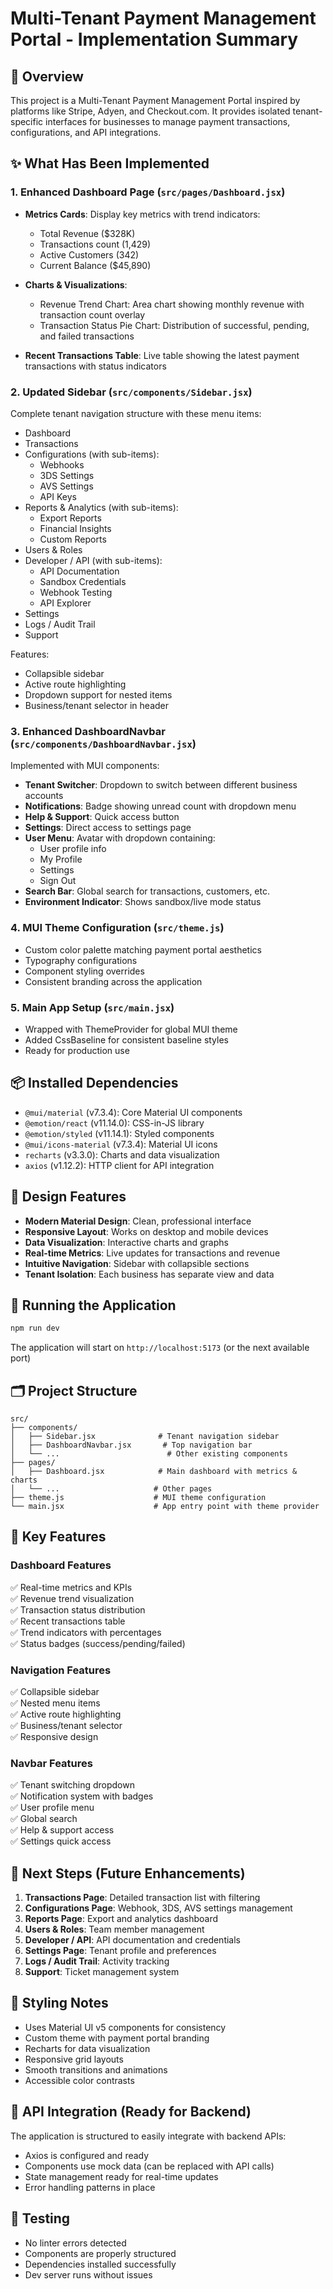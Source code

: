 # Multi-Tenant Payment Management Portal - Implementation Summary

## 🎯 Overview
This project is a Multi-Tenant Payment Management Portal inspired by platforms like Stripe, Adyen, and Checkout.com. It provides isolated tenant-specific interfaces for businesses to manage payment transactions, configurations, and API integrations.

## ✨ What Has Been Implemented

### 1. Enhanced Dashboard Page (`src/pages/Dashboard.jsx`)
- **Metrics Cards**: Display key metrics with trend indicators:
  - Total Revenue ($328K)
  - Transactions count (1,429)
  - Active Customers (342)
  - Current Balance ($45,890)
  
- **Charts & Visualizations**:
  - Revenue Trend Chart: Area chart showing monthly revenue with transaction count overlay
  - Transaction Status Pie Chart: Distribution of successful, pending, and failed transactions
  
- **Recent Transactions Table**: Live table showing the latest payment transactions with status indicators

### 2. Updated Sidebar (`src/components/Sidebar.jsx`)
Complete tenant navigation structure with these menu items:
- Dashboard
- Transactions
- Configurations (with sub-items):
  - Webhooks
  - 3DS Settings
  - AVS Settings
  - API Keys
- Reports & Analytics (with sub-items):
  - Export Reports
  - Financial Insights
  - Custom Reports
- Users & Roles
- Developer / API (with sub-items):
  - API Documentation
  - Sandbox Credentials
  - Webhook Testing
  - API Explorer
- Settings
- Logs / Audit Trail
- Support

Features:
- Collapsible sidebar
- Active route highlighting
- Dropdown support for nested items
- Business/tenant selector in header

### 3. Enhanced DashboardNavbar (`src/components/DashboardNavbar.jsx`)
Implemented with MUI components:
- **Tenant Switcher**: Dropdown to switch between different business accounts
- **Notifications**: Badge showing unread count with dropdown menu
- **Help & Support**: Quick access button
- **Settings**: Direct access to settings page
- **User Menu**: Avatar with dropdown containing:
  - User profile info
  - My Profile
  - Settings
  - Sign Out
- **Search Bar**: Global search for transactions, customers, etc.
- **Environment Indicator**: Shows sandbox/live mode status

### 4. MUI Theme Configuration (`src/theme.js`)
- Custom color palette matching payment portal aesthetics
- Typography configurations
- Component styling overrides
- Consistent branding across the application

### 5. Main App Setup (`src/main.jsx`)
- Wrapped with ThemeProvider for global MUI theme
- Added CssBaseline for consistent baseline styles
- Ready for production use

## 📦 Installed Dependencies
- `@mui/material` (v7.3.4): Core Material UI components
- `@emotion/react` (v11.14.0): CSS-in-JS library
- `@emotion/styled` (v11.14.1): Styled components
- `@mui/icons-material` (v7.3.4): Material UI icons
- `recharts` (v3.3.0): Charts and data visualization
- `axios` (v1.12.2): HTTP client for API integration

## 🎨 Design Features
- **Modern Material Design**: Clean, professional interface
- **Responsive Layout**: Works on desktop and mobile devices
- **Data Visualization**: Interactive charts and graphs
- **Real-time Metrics**: Live updates for transactions and revenue
- **Intuitive Navigation**: Sidebar with collapsible sections
- **Tenant Isolation**: Each business has separate view and data

## 🚀 Running the Application
```bash
npm run dev
```
The application will start on `http://localhost:5173` (or the next available port)

## 🗂️ Project Structure
```
src/
├── components/
│   ├── Sidebar.jsx              # Tenant navigation sidebar
│   ├── DashboardNavbar.jsx       # Top navigation bar
│   └── ...                        # Other existing components
├── pages/
│   ├── Dashboard.jsx            # Main dashboard with metrics & charts
│   └── ...                     # Other pages
├── theme.js                    # MUI theme configuration
└── main.jsx                    # App entry point with theme provider
```

## 🎯 Key Features

### Dashboard Features
✅ Real-time metrics and KPIs  
✅ Revenue trend visualization  
✅ Transaction status distribution  
✅ Recent transactions table  
✅ Trend indicators with percentages  
✅ Status badges (success/pending/failed)  

### Navigation Features
✅ Collapsible sidebar  
✅ Nested menu items  
✅ Active route highlighting  
✅ Business/tenant selector  
✅ Responsive design  

### Navbar Features
✅ Tenant switching dropdown  
✅ Notification system with badges  
✅ User profile menu  
✅ Global search  
✅ Help & support access  
✅ Settings quick access  

## 🔄 Next Steps (Future Enhancements)
1. **Transactions Page**: Detailed transaction list with filtering
2. **Configurations Page**: Webhook, 3DS, AVS settings management
3. **Reports Page**: Export and analytics dashboard
4. **Users & Roles**: Team member management
5. **Developer / API**: API documentation and credentials
6. **Settings Page**: Tenant profile and preferences
7. **Logs / Audit Trail**: Activity tracking
8. **Support**: Ticket management system

## 🎨 Styling Notes
- Uses Material UI v5 components for consistency
- Custom theme with payment portal branding
- Recharts for data visualization
- Responsive grid layouts
- Smooth transitions and animations
- Accessible color contrasts

## 📝 API Integration (Ready for Backend)
The application is structured to easily integrate with backend APIs:
- Axios is configured and ready
- Components use mock data (can be replaced with API calls)
- State management ready for real-time updates
- Error handling patterns in place

## 🧪 Testing
- No linter errors detected
- Components are properly structured
- Dependencies installed successfully
- Dev server runs without issues

